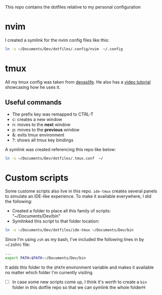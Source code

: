 This repo contains the dotfiles relative to my personal configuration

# nvim
I created a symlink for the nvim config files like this:

```bash
ln -s ~/Documents/Dev/dotfiles/.config/nvim  ~/.config
```

# tmux
All my tmux config was taken from [devaslife](https://github.com/craftzdog/dotfiles-public/blob/master/.tmux.conf). He also has a [video tutorial](https://www.youtube.com/watch?v=sSOfr2MtRU8) showcasing how he uses it.

## Useful commands

 - The prefix key was remapped to CTRL-T
 - <prefix> c: creates a new window
 - <prefix> n: moves to the **next** window
 - <prefix> p: moves to the **previous** window
 - <prefix> &: exits tmux environment
 - <prefix> ?: shows all tmux key bindings

A symlink was created referencing this repo like below:
```bash
ln -s ~/Documents/Dev/dotfiles/.tmux.conf  ~/
```

# Custom scripts
Some custome scripts also live in this repo. `ide-tmux` creates several panels to simulate an IDE-like experience.
To make it available everywhere, I did the following:
 - Created a folder to place all this family of scripts: "~/Documents/Dev/bin"
 - Symlinked this script to that folder location:

 ```bash
 ln -s ~/Documents/Dev/dotfiles/ide-tmux ~/Documents/Dev/bin
 ```
 Since I'm using `zsh` as my bash, I've included the following lines in by ~/.zshrc file:
 ```bash
 ...
 export PATH=$PATH:~/Documents/Dev/bin
 ```
 It adds this folder to the `$PATH` environment variable and makes it available no matter which folder I'm currently visiting

 - [ ] In case some new scripts come up, I think it's worth to create a `bin` folder in this dotfile repo so that we can symlink the whole folderH
